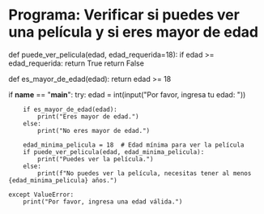 # Programa: Verificar si puedes ver una película y si eres mayor de edad

def puede_ver_pelicula(edad, edad_requerida=18):
    if edad >= edad_requerida:
        return True
    return False

def es_mayor_de_edad(edad):
    return edad >= 18

if __name__ == "__main__":
    try:
        edad = int(input("Por favor, ingresa tu edad: "))
        
        if es_mayor_de_edad(edad):
            print("Eres mayor de edad.")
        else:
            print("No eres mayor de edad.")
        
        edad_minima_pelicula = 18  # Edad mínima para ver la película
        if puede_ver_pelicula(edad, edad_minima_pelicula):
            print("Puedes ver la película.")
        else:
            print(f"No puedes ver la película, necesitas tener al menos {edad_minima_pelicula} años.")
    
    except ValueError:
        print("Por favor, ingresa una edad válida.")
